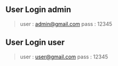 ## User Login admin
> user : admin@gmail.com
> pass : 12345

## User Login user
> user : user@gmail.com
> pass : 12345

